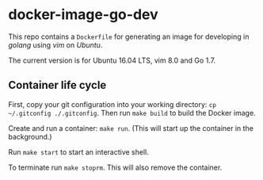 # docker-image-go-dev

This repo contains a `Dockerfile` for generating an image for developing in *golang*
using *vim* on *Ubuntu*.

The current version is for Ubuntu 16.04 LTS, vim 8.0 and Go 1.7.

## Container life cycle
First, copy your git configuration into your working directory: `cp ~/.gitconfig ./.gitconfig`.
Then run `make build` to build the Docker image.

Create and run a container: `make run`. (This will
start up the container in the background.)

Run `make start` to start an interactive shell.

To terminate run `make stoprm`. This will also remove the container.
